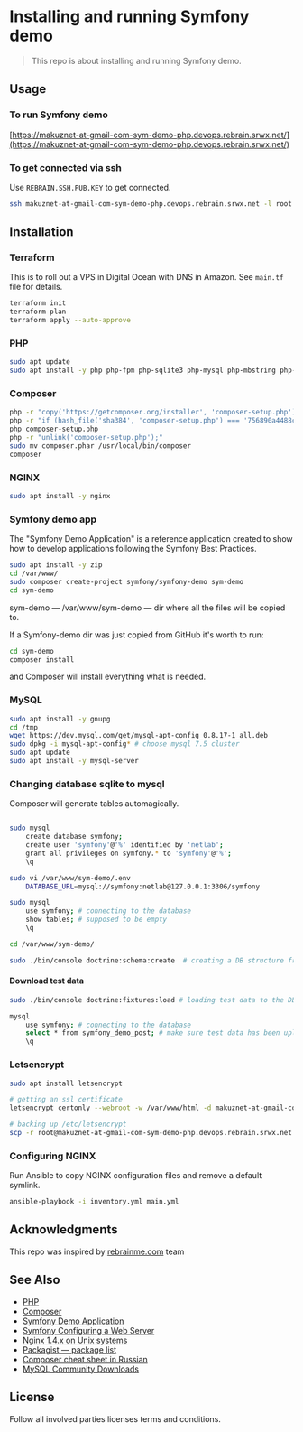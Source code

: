 # Installing and running Symfony demo

> This repo is about installing and running Symfony demo.    

## Usage 
### To run Symfony demo
[https://makuznet-at-gmail-com-sym-demo-php.devops.rebrain.srwx.net/](https://makuznet-at-gmail-com-sym-demo-php.devops.rebrain.srwx.net/)

### To get connected via ssh
Use `REBRAIN.SSH.PUB.KEY` to get connected.
```bash
ssh makuznet-at-gmail-com-sym-demo-php.devops.rebrain.srwx.net -l root
```

## Installation
### Terraform
This is to roll out a VPS in Digital Ocean with DNS in Amazon.
See `main.tf` file for details.
```bash
terraform init
terraform plan
terraform apply --auto-approve
```

### PHP
```bash
sudo apt update
sudo apt install -y php php-fpm php-sqlite3 php-mysql php-mbstring php-dom
```

### Composer
```bash
php -r "copy('https://getcomposer.org/installer', 'composer-setup.php');"
php -r "if (hash_file('sha384', 'composer-setup.php') === '756890a4488ce9024fc62c56153228907f1545c228516cbf63f885e036d37e9a59d27d63f46af1d4d07ee0f76181c7d3') { echo 'Installer verified'; } else { echo 'Installer corrupt'; unlink('composer-setup.php'); } echo PHP_EOL;"
php composer-setup.php
php -r "unlink('composer-setup.php');"
sudo mv composer.phar /usr/local/bin/composer
composer
```

### NGINX
```bash
sudo apt install -y nginx
```

### Symfony demo app
The "Symfony Demo Application" is a reference application created to show how to develop applications following the Symfony Best Practices.
```bash
sudo apt install -y zip
cd /var/www/
sudo composer create-project symfony/symfony-demo sym-demo
cd sym-demo
```
sym-demo — /var/www/sym-demo — dir where all the files will be copied to.  

If a Symfony-demo dir was just copied from GitHub it's worth to run:  
```bash
cd sym-demo
composer install
```
and Composer will install everything what is needed.

### MySQL
```bash
sudo apt install -y gnupg
cd /tmp
wget https://dev.mysql.com/get/mysql-apt-config_0.8.17-1_all.deb
sudo dpkg -i mysql-apt-config* # choose mysql 7.5 cluster
sudo apt update
sudo apt install -y mysql-server
```

### Changing database sqlite to mysql
Composer will generate tables automagically.
```bash

sudo mysql
    create database symfony;
    create user 'symfony'@'%' identified by 'netlab';
    grant all privileges on symfony.* to 'symfony'@'%';
    \q

sudo vi /var/www/sym-demo/.env
    DATABASE_URL=mysql://symfony:netlab@127.0.0.1:3306/symfony

sudo mysql
    use symfony; # connecting to the database
    show tables; # supposed to be empty
    \q 

cd /var/www/sym-demo/   

sudo ./bin/console doctrine:schema:create  # creating a DB structure from code  
```
#### Download test data
```bash
sudo ./bin/console doctrine:fixtures:load # loading test data to the DB from code

mysql
    use symfony; # connecting to the database
    select * from symfony_demo_post; # make sure test data has been uploaded to the table
    \q
```

### Letsencrypt
```bash
sudo apt install letsencrypt

# getting an ssl certificate
letsencrypt certonly --webroot -w /var/www/html -d makuznet-at-gmail-com-sym-demo-php.devops.rebrain.srwx.net -m makuznet@gmail.com --agree-tos

# backing up /etc/letsencrypt
scp -r root@makuznet-at-gmail-com-sym-demo-php.devops.rebrain.srwx.net:/etc/letsencrypt ~/Documents/rebrain/db_migration_php/
```

### Configuring NGINX
Run Ansible to copy NGINX configuration files and remove a default symlink.
```bash
ansible-playbook -i inventory.yml main.yml
```

## Acknowledgments

This repo was inspired by [rebrainme.com](https://rebrainme.com) team

## See Also
- [PHP](https://www.php.net/)
- [Composer](https://getcomposer.org)
- [Symfony Demo Application](https://github.com/symfony/demo)
- [Symfony Configuring a Web Server](https://symfony.com/doc/current/setup/web_server_configuration.html#nginx)
- [Nginx 1.4.x on Unix systems](https://www.php.net/manual/en/install.unix.nginx.php)
- [Packagist — package list](https://packagist.org)
- [Composer cheat sheet in Russian](https://phpprofi.ru/blogs/post/52)
- [MySQL Community Downloads](https://dev.mysql.com/downloads/file/?id=504286)

## License
Follow all involved parties licenses terms and conditions.